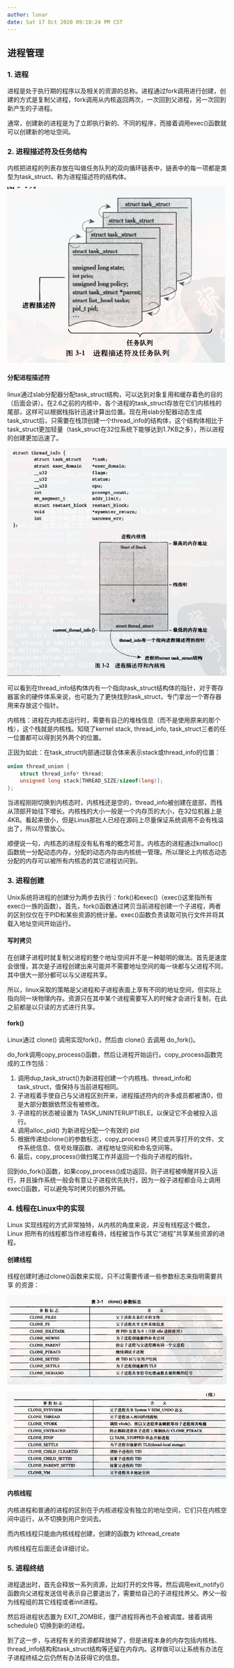 ```yaml
---
author: lunar
date: Sat 17 Oct 2020 09:18:24 PM CST
---
```


## 进程管理

### 1. 进程

进程是处于执行期的程序以及相关的资源的总称。进程通过fork调用进行创建，创建的方式是复制父进程，fork调用从内核返回两次，一次回到父进程，另一次回到新产生的子进程。

通常，创建新的进程是为了立即执行新的、不同的程序，而接着调用exec()函数就可以创建新的地址空间。

### 2. 进程描述符及任务结构

内核把进程的列表存放在叫做任务队列的双向循环链表中，链表中的每一项都是类型为task_struct、称为进程描述符的结构体。

![image-20201017213841466](https://raw.githubusercontent.com/xiaoqixian/Tiara/master/img/image-20201017213841466.png)

#### 分配进程描述符

linux通过slab分配器分配task_struct结构，可以达到对象复用和缓存着色的目的（后面会讲）。在2.6之前的内核中，各个进程的task_struct存放在它们内核栈的尾部，这样可以根据栈指针迅速计算出位置。现在用slab分配器动态生成task_struct后，只需要在栈顶创建一个thread_info的结构体，这个结构体相比于task_struct更加轻量（task_struct在32位系统下能够达到1.7KB之多），所以进程的创建更加迅速了。

![image-20201018110220484](https://raw.githubusercontent.com/xiaoqixian/Tiara/master/img/image-20201018110220484.png)

可以看到在thread_info结构体内有一个指向task_struct结构体的指针，对于寄存器富余的硬件体系来说，也可能为了更快找到task_struct，专门拿出一个寄存器用来存放这个指针。

内核栈：进程在内核态运行时，需要有自己的堆栈信息（而不是使用原来的那个栈），这个栈就是内核栈。知晓了kernel stack, thread_info, task_struct三者的任一位置都可以得到另外两个的位置。

正因为如此：在task_struct内部通过联合体来表示stack或thread_info的位置：

```c
union thread_union {
    struct thread_info* thread;
    unsigned long stack[THREAD_SIZE/sizeof(long)];
};
```

当进程刚刚切换到内核态时，内核栈还是空的，thread_info被创建在底部，而栈从顶部开始往下增长。内核栈的大小一般是一个内存页的大小，在32位机器上是4KB。看起来很小，但是Linus那批人已经在源码上尽量保证系统调用不会有栈溢出了，所以尽管放心。

顺便说一句，内核态的进程没有私有堆的概念可言。内核态的进程通过kmalloc()函数统一分配动态内存，分配的动态内存由内核统一管理。所以理论上内核态动态分配的内存可以被所有内核态的其它进程访问到。

### 3. 进程创建

Unix系统将进程的创建分为两步去执行：fork()和exec()（exec()这里指所有exec()一族的函数）。首先，fork()函数通过拷贝当前进程创建一个子进程，两者的区别仅仅在于PID和某些资源的统计量。exec()函数负责读取可执行文件并将其载入地址空间开始运行。

#### 写时拷贝

在创建子进程时就复制父进程的整个地址空间并不是一种聪明的做法。首先是速度会很慢，其次是子进程创建出来可能并不需要地址空间的每一块都与父进程不同，其中很大一部分都可以与父进程共享。

所以，linux采取的策略是父进程和子进程表面上享有不同的地址空间，但实际上指向同一块物理内存。资源只在其中某个进程需要写入的时候才会进行复制，在此之前都是以只读的方式进行共享。

#### fork()

Linux通过 clone() 调用实现fork()，然后由 clone() 去调用 do_fork()。

do_fork调用copy_process()函数，然后让进程开始运行。copy_process函数完成的工作包括：

1.  调用dup_task_struct()为新进程创建一个内核栈、thread_info和task_struct，值保持与当前进程相同。
2.  子进程着手使自己与父进程区别开来，进程描述符内的许多成员都被清0，但是大部分数据依然没有被修改。
3.  子进程的状态被设置为 TASK_UNINTERUPTIBLE，以保证它不会被投入运行。
4.  调用alloc_pid() 为新进程分配一个有效的 pid
5.  根据传递给clone()的参数标志，copy_process() 拷贝或共享打开的文件、文件系统信息、信号处理函数、进程地址空间和命名空间等。
6.  最后，copy_process()做扫尾工作并返回一个指向子进程的指针。

回到do_fork()函数，如果copy_process()成功返回，则子进程被唤醒并投入运行，并且操作系统一般会有意让子进程优先执行，因为一般子进程都会马上调用exec()函数，可以避免写时拷贝的额外开销。

### 4. 线程在Linux中的实现

Linux 实现线程的方式非常独特，从内核的角度来说，并没有线程这个概念，Linux 把所有的线程都当作进程看待，线程被当作与其它“进程”共享某些资源的进程。

#### 创建线程

线程创建时通过clone()函数来实现，只不过需要传递一些参数标志来指明需要共享 的资源：

![image-20201018152524446](https://raw.githubusercontent.com/xiaoqixian/Tiara/master/img/image-20201018152524446.png)

![image-20201018152552175](https://raw.githubusercontent.com/xiaoqixian/Tiara/master/img/image-20201018152552175.png)

#### 内核线程

内核进程和普通的进程的区别在于内核进程没有独立的地址空间，它们只在内核空间中运行，从不切换到用户空间去。

而内核线程只能由内核线程创建，创建的函数为 kthread_create

内核线程在后面还会详细讨论。

### 5. 进程终结

进程退出时，首先会释放一系列资源，比如打开的文件等。然后调用exit_notify()函数向父进程发送信号表示自己要退出了，需要给自己的子进程找养父。养父一般为线程组的其它线程或者init进程。

然后将进程状态置为 EXIT_ZOMBIE，僵尸进程将再也不会被调度。接着调用schedule() 切换到新的进程。

到了这一步，与进程有关的资源都释放掉了，但是进程本身的内存包括内核栈、thread_info结构和task_struct结构等还留在内存内。这样做可以让系统有办法在子进程终结之后仍然有办法获得它的信息。